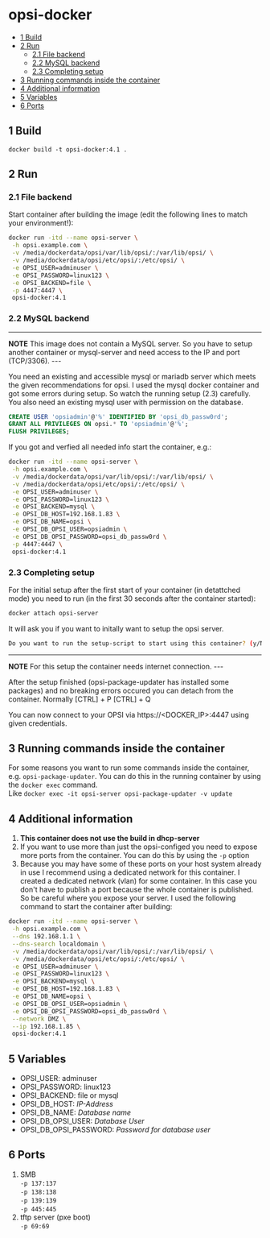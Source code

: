 # opsi-docker <!-- omit in toc -->

- [1 Build](#1-build)
- [2 Run](#2-run)
  - [2.1 File backend](#21-file-backend)
  - [2.2 MySQL backend](#22-mysql-backend)
  - [2.3 Completing setup](#23-completing-setup)
- [3 Running commands inside the container](#3-running-commands-inside-the-container)
- [4 Additional information](#4-additional-information)
- [5 Variables](#5-variables)
- [6 Ports](#6-ports)

## 1 Build

` docker build -t opsi-docker:4.1 . `

## 2 Run

### 2.1 File backend

Start container after building the image (edit the following lines to match your environment!):

```bash
docker run -itd --name opsi-server \
 -h opsi.example.com \
 -v /media/dockerdata/opsi/var/lib/opsi/:/var/lib/opsi/ \
 -v /media/dockerdata/opsi/etc/opsi/:/etc/opsi/ \
 -e OPSI_USER=adminuser \
 -e OPSI_PASSWORD=linux123 \
 -e OPSI_BACKEND=file \
 -p 4447:4447 \
 opsi-docker:4.1

```

### 2.2 MySQL backend

---
**NOTE**
This image does not contain a MySQL server. So you have to setup another container or mysql-server and need access to the IP and port (TCP/3306).
---<!-- omit in toc -->

You need an existing and accessible mysql or mariadb server which meets the given recommendations for opsi. I used the mysql docker container and got some errors during setup. So watch the running setup (2.3) carefully.
You also need an existing mysql user with permission on the database.

```sql
CREATE USER 'opsiadmin'@'%' IDENTIFIED BY 'opsi_db_passw0rd';
GRANT ALL PRIVILEGES ON opsi.* TO 'opsiadmin'@'%';
FLUSH PRIVILEGES;
```

If you got and verfied all needed info start the container, e.g.:

```bash
docker run -itd --name opsi-server \
 -h opsi.example.com \
 -v /media/dockerdata/opsi/var/lib/opsi/:/var/lib/opsi/ \
 -v /media/dockerdata/opsi/etc/opsi/:/etc/opsi/ \
 -e OPSI_USER=adminuser \
 -e OPSI_PASSWORD=linux123 \
 -e OPSI_BACKEND=mysql \
 -e OPSI_DB_HOST=192.168.1.83 \
 -e OPSI_DB_NAME=opsi \
 -e OPSI_DB_OPSI_USER=opsiadmin \
 -e OPSI_DB_OPSI_PASSWORD=opsi_db_passw0rd \
 -p 4447:4447 \
 opsi-docker:4.1
```

### 2.3 Completing setup

For the initial setup after the first start of your container (in detattched mode) you need to run (in the first 30 seconds after the container started):

```bash
docker attach opsi-server
```

It will ask you if you want to initally want to setup the opsi server.

```bash
Do you want to run the setup-script to start using this container? (y/N)
```

---
**NOTE**
For this setup the container needs internet connection.
---<!-- omit in toc -->

After the setup finished (opsi-package-updater has installed some packages) and no breaking errors occured you can detach from the container. Normally [CTRL] + P   [CTRL] + Q

You can now connect to your OPSI via https://<DOCKER_IP>:4447 using given credentials.

## 3 Running commands inside the container

For some reasons you want to run some commands inside the container, e.g. `opsi-package-updater`.
You can do this in the running container by using the `docker exec` command. \
Like `docker exec -it opsi-server opsi-package-updater -v update`

## 4 Additional information

1. **This container does not use the build in dhcp-server**
2. If you want to use more than just the opsi-configed you need to expose more ports from the container. You can do this by using the `-p` option
3. Because you may have some of these ports on your host system already in use I recommend using a dedicated network for this container. I created a dedicated network (vlan) for some container. In this case you don't have to publish a port because the whole container is published. So be careful where you expose your server. I used the following command to start the container after building: 
```bash
docker run -itd --name opsi-server \
 -h opsi.example.com \
 --dns 192.168.1.1 \
 --dns-search localdomain \
 -v /media/dockerdata/opsi/var/lib/opsi/:/var/lib/opsi/ \
 -v /media/dockerdata/opsi/etc/opsi/:/etc/opsi/ \
 -e OPSI_USER=adminuser \
 -e OPSI_PASSWORD=linux123 \
 -e OPSI_BACKEND=mysql \
 -e OPSI_DB_HOST=192.168.1.83 \
 -e OPSI_DB_NAME=opsi \
 -e OPSI_DB_OPSI_USER=opsiadmin \
 -e OPSI_DB_OPSI_PASSWORD=opsi_db_passw0rd \
 --network DMZ \
 --ip 192.168.1.85 \
 opsi-docker:4.1
```

## 5 Variables

- OPSI_USER: adminuser
- OPSI_PASSWORD: linux123
- OPSI_BACKEND: file or mysql
- OPSI_DB_HOST: *IP-Address*
- OPSI_DB_NAME: *Database name*
- OPSI_DB_OPSI_USER: *Database User*
- OPSI_DB_OPSI_PASSWORD: *Password for database user*

## 6 Ports

1. SMB \
`-p 137:137` \
`-p 138:138` \
`-p 139:139` \
`-p 445:445`
2. tftp server (pxe boot) \
`-p 69:69`